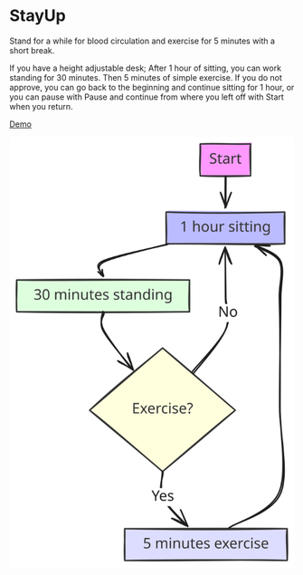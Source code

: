 # StayUp
Stand for a while for blood circulation and exercise for 5 minutes with a short break.

If you have a height adjustable desk; 
After 1 hour of sitting, you can work standing for 30 minutes. Then 5 minutes of simple exercise. If you do not approve, you can go back to the beginning and continue sitting for 1 hour, or you can pause with Pause and continue from where you left off with Start when you return.

[Demo](https://ozknozsrt.github.io/kojs-exercises/stayup/)

![Diagram](diagram.svg)
